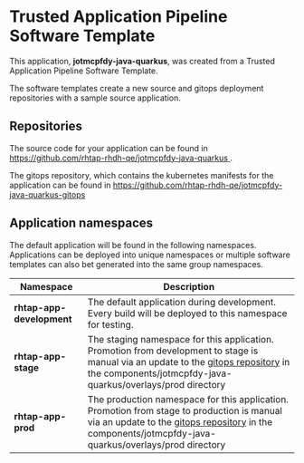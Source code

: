 # Trusted Application Pipeline Software Template

This application, **jotmcpfdy-java-quarkus**, was created from a Trusted Application Pipeline Software Template.

The software templates create a new source and gitops deployment repositories with a sample source application. 

## Repositories

The source code for your application can be found in [https://github.com/rhtap-rhdh-qe/jotmcpfdy-java-quarkus ](https://github.com/rhtap-rhdh-qe/jotmcpfdy-java-quarkus ).
 
The gitops repository, which contains the kubernetes manifests for the application can be found in 
[https://github.com/rhtap-rhdh-qe/jotmcpfdy-java-quarkus-gitops ](https://github.com/rhtap-rhdh-qe/jotmcpfdy-java-quarkus-gitops ) 

## Application namespaces 

The default application will be found in the following namespaces. Applications can be deployed into unique namespaces or multiple software templates can also bet generated into the same group namespaces.  

|  Namespace   |  Description   |  
| -------- | -------- |   
| **rhtap-app-development** | The default application during development. Every build will be deployed to this namespace for testing. | 
| **rhtap-app-stage** | The staging namespace for this application. Promotion from development to stage is manual via an update to the [gitops repository](https://github.com/rhtap-rhdh-qe/jotmcpfdy-java-quarkus-gitops ) in the components/jotmcpfdy-java-quarkus/overlays/prod directory |  
| **rhtap-app-prod** | The production namespace for this application. Promotion from stage to production is manual via an update to the [gitops repository](https://github.com/rhtap-rhdh-qe/jotmcpfdy-java-quarkus-gitops ) in the components/jotmcpfdy-java-quarkus/overlays/prod directory | 